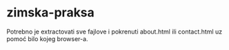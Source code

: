 # zimska-praksa
Potrebno je extractovati sve fajlove i pokrenuti about.html ili contact.html uz pomoć bilo kojeg browser-a.
